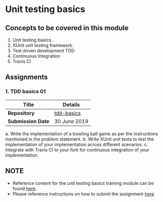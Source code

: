 # Unit testing basics

## Concepts to be covered in this module
1. Unit testing basics.
2. XUnit unit testing framework.
3. Test driven development TDD
4. Continuous Integration
5. Travis CI

## Assignments

### 1. TDD basics 01

| Title | Details |
| ----- | ------- |
| **Repository** | [tdd-basics](https://github.com/tavisca-bootcamp/tdd-basics) |
| **Submission Date** | 30 June 2019  |

a. Write the implementation of a bowling ball game as per the instructions mentioned in the problem statement.
b. Write XUnit unit tests to test the implementation of your implementation across different scenarios.
c. Integrate with Travis CI to your fork for continuous integration of your implementation.

 ## NOTE
 * Reference content for the unit testing basics training module can be found [here](references.md).
 * Please reference instructions on how to submit the assignment [here](/initial/assignment-submission.md)
